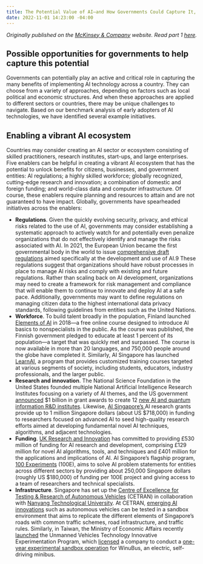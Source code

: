 ```yaml
---
title: The Potential Value of AI—and How Governments Could Capture It, Part 2
date: 2022-11-01 14:23:00 -04:00
---
```


*Originally published on the [McKinsey & Company](https://www.mckinsey.com/industries/public-and-social-sector/our-insights/the-potential-value-of-ai-and-how-governments-could-look-to-capture-it) website. Read part 1 [here](https://dai-global-digital.com/the-potential-value-of-ai-and-how-governments-could-capture-it.html).*

## Possible opportunities for governments to help capture this potential
Governments can potentially play an active and critical role in capturing the many benefits of implementing AI technology across a country. They can choose from a variety of approaches, depending on factors such as local political and economic structures. And when these approaches are applied to different sectors or countries, there may be unique challenges to navigate. Based on our benchmark analysis of early adopters of AI technologies, we have identified several example initiatives.

## Enabling a vibrant AI ecosystem
Countries may consider creating an AI sector or ecosystem consisting of skilled practitioners, research institutes, start-ups, and large enterprises. Five enablers can be helpful in creating a vibrant AI ecosystem that has the potential to unlock benefits for citizens, businesses, and government entities: AI regulations; a highly skilled workforce; globally recognized, cutting-edge research and innovation; a combination of domestic and foreign funding; and world-class data and computer infrastructure. Of course, these enablers require planning and resources to attain and are not guaranteed to have impact. Globally, governments have spearheaded initiatives across the enablers:
* **Regulations**. Given the quickly evolving security, privacy, and ethical risks related to the use of AI, governments may consider establishing a systematic approach to actively watch for and potentially even penalize organizations that do not effectively identify and manage the risks associated with AI. In 2021, the European Union became the first governmental body in the world to issue [comprehensive draft regulations](https://www.mckinsey.com/capabilities/quantumblack/our-insights/what-the-draft-european-union-ai-regulations-mean-for-business) aimed specifically at the development and use of AI.9 These regulations suggest that organizations should have robust processes in place to manage AI risks and comply with existing and future regulations. Rather than scaling back on AI development, organizations may need to create a framework for risk management and compliance that will enable them to continue to innovate and deploy AI at a safe pace. Additionally, governments may want to define regulations on managing citizen data to the highest international data privacy standards, following guidelines from entities such as the United Nations.
* **Workforce**. To build talent broadly in the population, Finland launched [Elements of AI](https://www.elementsofai.com/) in 2018—a free online course designed to introduce AI basics to nonspecialists in the public. As the course was published, the Finnish government pledged to educate at least 1 percent of its population—a target that was quickly met and surpassed. The course is now available in more than 20 languages, and 750,000 people around the globe have completed it. Similarly, AI Singapore has launched [LearnAI](https://learn.aisingapore.org/), a program that provides customized training courses targeted at various segments of society, including students, educators, industry professionals, and the larger public.
* **Research and innovation**. The National Science Foundation in the United States founded multiple National Artificial Intelligence Research Institutes focusing on a variety of AI themes, and the US government [announced](https://trumpwhitehouse.archives.gov/articles/trump-administration-investing-1-billion-research-institutes-advance-industries-future/) $1 billion in grant awards to create 12 [new AI and quantum information R&D institutes](https://venturebeat.com/business/white-house-announces-creation-of-ai-and-quantum-research-institutes/). Likewise, [AI Singapore’s ](https://aisingapore.org/research/)AI research grants provide up to 1 million Singapore dollars (about US $718,000) in funding to researchers focused on advanced AI to seed high-quality research efforts aimed at developing fundamental novel AI techniques, algorithms, and adjacent technologies.
* **Funding**. [UK Research and Innovation](https://www.ukri.org/wp-content/uploads/2021/02/UKRI-120221-TransformingOurWorldWithAI.pdf) has committed to providing £530 million of funding for AI research and development, comprising £129 million for novel AI algorithms, tools, and techniques and £401 million for the applications and implications of AI. AI Singapore’s flagship program, [100 Experiments](https://aisingapore.org/industryinnovation/100e/) (100E), aims to solve AI problem statements for entities across different sectors by providing about 250,000 Singapore dollars (roughly US $180,000) of funding per 100E project and giving access to a team of researchers and technical specialists.
* **Infrastructure**. Singapore has set up the [Centre of Excellence for Testing & Research of Autonomous Vehicles](https://cetran.sg/organisation/) (CETRAN) in collaboration with [Nanyang Technological University](https://www.ntu.edu.sg/erian/research-capabilities/centre-of-excellence-for-testing-research-of-autonomous-vehicles-ntu). At CETRAN, [emerging AI innovations](https://techxplore.com/news/2019-12-mock-skyscrapers-simulated-singapore-self-driving.html) such as autonomous vehicles can be tested in a sandbox environment that aims to replicate the different elements of Singapore’s roads with common traffic schemes, road infrastructure, and traffic rules. Similarly, in Taiwan, the Ministry of Economic Affairs recently [launched](https://taiwantoday.tw/news.php?unit=6&post=181407#:~:text=Taiwan%27s%20first%20autonomous%20minibus%20begins%20operations%20in%20Changhua,-July%2016%2C%202020&text=Taiwan%27s%20first%20indigenously%20developed%20self,the%20country%27s%20smart%20transportation%20sector.) the Unmanned Vehicles Technology Innovative Experimentation Program, which [licensed](https://law.moj.gov.tw/ENG/LawClass/LawAll.aspx?pcode=J0030147) a company to conduct a [one-year experimental sandbox operation](https://www.intelligenttransport.com/transport-news/114324/winbus-taiwan/) for WinuBus, an electric, self-driving minibus.
